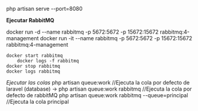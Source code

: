 php artisan serve --port=8080


**Ejecutar RabbitMQ**

docker run -d --name rabbitmq -p 5672:5672 -p 15672:15672 rabbitmq:4-management
docker run -it --name rabbitmq -p 5672:5672 -p 15672:15672 rabbitmq:4-management

    docker start rabbitmq
        docker logs -f rabbitmq
    docker stop rabbitmq
    docker logs rabbitmq


*Ejecutar las colas*
    php artisan queue:work                                      //Ejecuta la cola por defecto de laravel (database)
->  php artisan queue:work rabbitmq                             //Ejecuta la cola por defecto de rabbitMQ
    php artisan queue:work rabbitmq --queue=principal           //Ejecuta la cola principal

